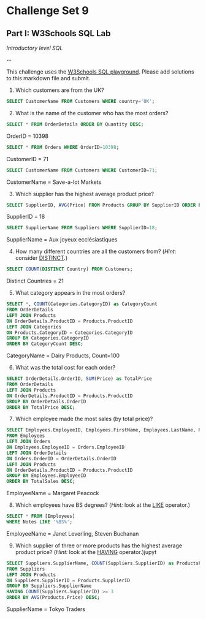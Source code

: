 # Challenge Set 9
## Part I: W3Schools SQL Lab 

*Introductory level SQL*

--

This challenge uses the [W3Schools SQL playground](http://www.w3schools.com/sql/trysql.asp?filename=trysql_select_all). Please add solutions to this markdown file and submit.

1. Which customers are from the UK? 

```sql
SELECT CustomerName FROM Customers WHERE country='UK';
```

2. What is the name of the customer who has the most orders?
   
```sql
SELECT * FROM OrderDetails ORDER BY Quantity DESC;
```
OrderID = 10398

```sql
SELECT * FROM Orders WHERE OrderID=10398;
``` 
CustomerID = 71

```sql
SELECT CustomerName FROM Customers WHERE CustomerID=71;
```
CustomerName = Save-a-lot Markets

3. Which supplier has the highest average product price?

```sql
SELECT SupplierID, AVG(Price) FROM Products GROUP BY SupplierID ORDER BY AVG(Price) DESC;
``` 
SupplierID = 18

```sql
SELECT SupplierName FROM Suppliers WHERE SupplierID=18;
```
SupplierName = Aux joyeux ecclésiastiques 

4. How many different countries are all the customers from? (*Hint:* consider [DISTINCT](http://www.w3schools.com/sql/sql_distinct.asp).)

```sql
SELECT COUNT(DISTINCT Country) FROM Customers;
```
Distinct Countries = 21

5. What category appears in the most orders?

```sql
SELECT *, COUNT(Categories.CategoryID) as CategoryCount
FROM OrderDetails
LEFT JOIN Products 
ON OrderDetails.ProductID = Products.ProductID
LEFT JOIN Categories 
ON Products.CategoryID = Categories.CategoryID
GROUP BY Categories.CategoryID
ORDER BY CategoryCount DESC;
```
CategoryName = Dairy Products, Count=100

6. What was the total cost for each order?
```sql
SELECT OrderDetails.OrderID, SUM(Price) as TotalPrice
FROM OrderDetails
LEFT JOIN Products 
ON OrderDetails.ProductID = Products.ProductID
GROUP BY OrderDetails.OrderID
ORDER BY TotalPrice DESC;
```

7. Which employee made the most sales (by total price)?
```sql
SELECT Employees.EmployeeID, Employees.FirstName, Employees.LastName, Products.Price, SUM(Quantity * Price) as TotalSales
FROM Employees
LEFT JOIN Orders 
ON Employees.EmployeeID = Orders.EmployeeID
LEFT JOIN OrderDetails 
ON Orders.OrderID = OrderDetails.OrderID
LEFT JOIN Products 
ON OrderDetails.ProductID = Products.ProductID
GROUP BY Employees.EmployeeID
ORDER BY TotalSales DESC;
```
EmployeeName = Margaret Peacock

8. Which employees have BS degrees? (*Hint:* look at the [LIKE](http://www.w3schools.com/sql/sql_like.asp) operator.)

```sql
SELECT * FROM [Employees]
WHERE Notes LIKE '%BS%';
```
EmployeeName = Janet Leverling, Steven Buchanan

9. Which supplier of three or more products has the highest average product price? (*Hint:* look at the [HAVING](http://www.w3schools.com/sql/sql_having.asp) operator.)jupyt

```sql
SELECT Suppliers.SupplierName, COUNT(Suppliers.SupplierID) as ProductsPerSupplier, AVG(Products.Price)
FROM Suppliers
LEFT JOIN Products 
ON Suppliers.SupplierID = Products.SupplierID
GROUP BY Suppliers.SupplierName
HAVING COUNT(Suppliers.SupplierID) >= 3
ORDER BY AVG(Products.Price) DESC;
```

SupplierName = Tokyo Traders